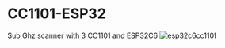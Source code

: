 # CC1101-ESP32
Sub Ghz scanner with 3 CC1101 and ESP32C6
![esp32c6cc1101](https://github.com/user-attachments/assets/e20dfb5f-a4bf-4de6-87cc-2c1ba562e505)
